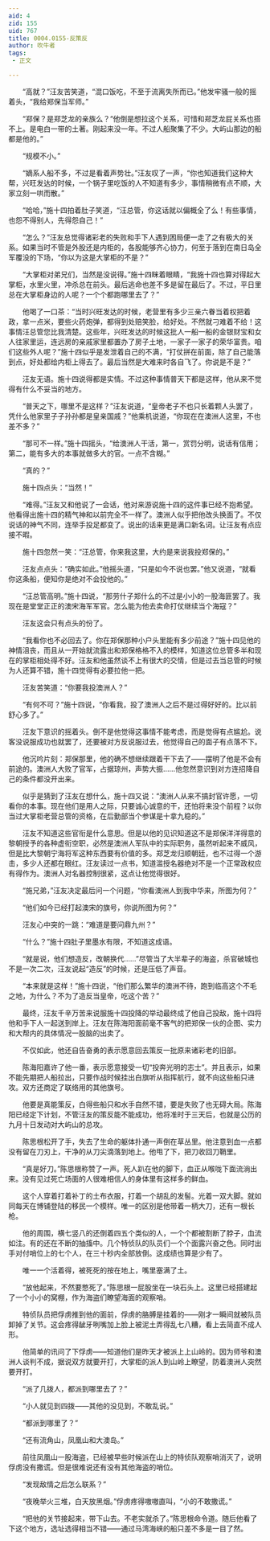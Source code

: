 ```yaml
---
aid: 4
zid: 155
uid: 767
title: 0004.0155-反策反
author: 吹牛者
tags: 
 - 正文

---
```




　　“高就？”汪友苦笑道，“混口饭吃，不至于流离失所而已。”他发牢骚一般的摇着头，“我给郑保当军师。”

　　“郑保？是郑芝龙的亲族么？“他倒是想拉这个关系，可惜和郑芝龙屁关系也搭不上。是电白一带的土著。刚起来没一年。不过人船聚集了不少。大屿山那边的船都是他的。”

　　“规模不小。”

　　“嫡系人船不多，不过是看着声势壮。”汪友叹了一声，“你也知道我们这种大帮，兴旺发达的时候，一个锅子里吃饭的人不知道有多少，事情稍微有点不顺，大家立刻一哄而散。”

　　“哈哈，”施十四拍着肚子笑道，“汪总管，你这话就以偏概全了么！有些事情，也怨不得别人，先得怨自己！”

　　“怎么？”汪友总觉得诸彩老的失败和手下人遇到困局便一走了之有极大的关系。如果当时不管是外股还是内柜的，各股能够齐心协力，何至于落到在南日岛全军覆没的下场，“你以为这是大掌柜的不是？”

　　“大掌柜对弟兄们，当然是没说得。”施十四眯着眼睛，“我施十四也算对得起大掌柜，水里火里，冲杀总在前头。最后逃命也差不多是留在最后了。不过，平日里总在大掌柜身边的人呢？一个个都跑哪里去了？”

　　他喝了一口茶：“当时兴旺发达的时候，老营里有多少三亲六眷当着权把着政，拿一点米，要些火药炮弹，都得到处赔笑脸，给好处。不然就刁难着不给！这事情汪总管您比我清楚。这些年，兴旺发达的时候这批人一船一船的金银财宝和女人往家里运，连远房的亲戚家里都置办了房子土地，一家子一家子的荣华富贵。咱们这些外人呢？”施十四似乎是发泄着自己的不满，“打仗拼在前面，除了自己能落到点，好处都给内柜上得去了。最后当然是大难来时各自飞了。你说是不是？”

　　汪友无语。施十四说得都是实情。不过这种事情普天下都是这样，他从来不觉得有什么不妥当的地方。

　　“普天之下，哪里不是这样？”汪友说道，“皇帝老子不也只长着颗人头罢了，凭什么他家里子子孙孙都是皇亲国戚？”他乘机说道，“你现在在澳洲人这里，不也差不多？”

　　“那可不一样。”施十四摇头，“给澳洲人干活，第一，赏罚分明，说话有信用；第二，能有多大的本事就做多大的官。一点不含糊。”

　　“真的？”

　　施十四点头：“当然！”

　　“难得。”汪友又和他说了一会话，他对来游说施十四的这件事已经不抱希望。他看得出施十四的精气神和以前完全不一样了。澳洲人似乎把他改头换面了。不仅说话的神气不同，连举手投足都变了。说出的话来更是满口新名词。让汪友有点应接不暇。

　　施十四忽然一笑：“汪总管，你来我这里，大约是来说我投郑保的。”

　　汪友点点头：“确实如此。”他摇头道，“只是如今不说也罢。”他又说道，“就看你这条船，便知你是绝对不会投他的。”

　　“汪总管高明。”施十四说，“那劳什子郑什么的不过是小小的一股海匪罢了。我现在是堂堂正正的澳宋海军军官。怎么能为他去卖命打仗继续当个海寇？”

　　汪友这会只有点头的份了。

　　“我看你也不必回去了。你在郑保那种小户头里能有多少前途？”施十四见他的神情沮丧，而且从一开始就流露出和郑保格格不入的模样，知道这位总管多半和现在的掌柜相处得不好。汪友和他虽然谈不上有很大的交情，但是过去当总管的时候为人还算不错，施十四觉得有必要拉他一把。

　　汪友苦笑道：“你要我投澳洲人？”

　　“有何不可？”施十四说，“你看我，投了澳洲人之后不是过得好好的。比以前舒心多了。”

　　汪友下意识的摇着头。倒不是他觉得这事情不能考虑，而是觉得有点尴尬。说客没说服成功也就罢了，还要被对方反说服过去，他觉得自己的面子有点落不下。

　　他沉吟片刻：郑保那里，他的确不想继续跟着干下去了——摆明了他是不会有前途的。澳洲人大败了官军，占据琼州，声势大振……他忽然意识到对方连招降自己的条件都没开出来。

　　似乎是猜到了汪友在想什么，施十四又说：“澳洲人从来不搞封官许愿，一切看你的本事。现在他们是用人之际，只要诚心诚意的干，还怕将来没个前程？以你当过大掌柜老营总管的资格，在后勤部当个参谋是十拿九稳的。”

　　汪友不知道这些官衔是什么意思。但是以他的见识知道这不是郑保洋洋得意的黎朝授予的各种虚衔空职，必然是澳洲人军队中的实际职务，虽然听起来不威风，但是比大黎朝宁海将军这种东西要有价值的多。郑芝龙归顺朝廷，也不过得一个游击，多少人还都在眼红。汪友读过一点书，知道滥授名器绝对不是一个正常政权应有得作为。澳洲人对名器控制很紧，这点让他觉得很好。

　　“施兄弟，”汪友决定最后问一个问题，“你看澳洲人到我中华来，所图为何？”

　　“他们如今已经打起澳宋的旗号，你说所图为何？”

　　汪友心中突的一跳：“难道是要问鼎九州？”

　　“什么？”施十四肚子里墨水有限，不知道这成语。

　　“就是说，他们想造反，改朝换代……”尽管当了大半辈子的海盗，杀官破城也不是一次二次，汪友说起“造反”的时候，还是压低了声音。

　　“本来就是这样！”施十四说，“他们那么繁华的澳洲不待，跑到临高这个不毛之地，为什么？不为了造反当皇帝，吃这个苦？”

　　最终，汪友千辛万苦来说服施十四投降的举动最终成了他自己投敌，施十四将他和手下人一起送到岸上。汪友在陈海阳面前毫不客气的把郑保一伙的企图、实力和大帮内的具体情况一股脑的出卖了。

　　不仅如此，他还自告奋勇的表示愿意回去策反一批原来诸彩老的旧部。

　　陈海阳嘉许了他一番，表示愿意接受一切“投奔光明的志士”。并且表示，如果不能先期把人船拉出，只要作战时候挂出白旗听从指挥航行，就不向这些船只进攻。双方还商定了联络用的其他旗号。

　　他要是真能策反，白得些船只和水手自然不错，要是失败了也无碍大局。陈海阳已经定下计划，不管汪友的策反能不能成功，他将准时于三天后，也就是公历的九月十日发动对大屿山的总攻。

　　陈思根松开了手，失去了生命的躯体扑通一声倒在草丛里。他注意到血一点都没有留在刀刃上，干净的从刀尖滴落到地上。他甩了下，把刀收回刀鞘里。

　　“真是好刀。”陈思根称赞了一声。死人趴在他的脚下，血正从喉咙下面流淌出来。没有见过死亡场面的人很难相信人的身体里有这样多的鲜血。

　　这个人穿着打着补丁的土布衣服，打着一个胡乱的发髻。光着一双大脚。就如同每天在博铺登陆的移民一个模样。唯一的区别是他带着一柄大刀，还有一根长枪。

　　他的周围，横七竖八的还倒着四五个类似的人，一个个都被割断了脖子，血流如注。有的还在不断的抽搐中。几个特侦队的队员们一个个面露兴奋之色。同时出手对付哨位上的七个人，在三十秒内全部放倒。这成绩也算是少有了。

　　唯一一个活着得，被死死的按在地上，嘴里塞满了土。

　　“放他起来，不然要憋死了。”陈思根一屁股坐在一块石头上。这里已经搭建起了一个小小的窝棚，作为海盗们瞭望海面的观察哨。

　　特侦队员把俘虏推到他的面前，俘虏的胳膊是挂着的——刚才一瞬间就被队员卸掉了关节。这会疼得龇牙咧嘴加上脸上被泥土弄得乱七八糟，看上去简直不成人形。

　　他简单的讯问了下俘虏——知道他们是昨天才被派上上山岭的。因为师爷和澳洲人谈判不成，据说双方就要开打，大掌柜的派人到山岭上瞭望，防着澳洲人突然要开打。

　　“派了几拨人，都派到哪里去了？”

　　“小人就见到四拨——其他的没见到，不敢乱说。”

　　“都派到哪里了？”

　　“还有流角山，凤凰山和大澳岛。”

　　前往凤凰山一股海盗，已经被早些时候派在山上的特侦队观察哨消灭了，说明俘虏没有撒谎。但是很难说还有没有其他海盗的哨位。

　　“发现敌情之后怎么联系？”

　　“夜晚举火三堆，白天放黑烟。”俘虏疼得嗷嗷直叫，“小的不敢撒谎。”

　　“把他的关节接起来，带下山去。不老实就杀了。”陈思根命令道。随后他看了下这个地方，选址选得相当不错——通过马湾海峡的船只差不多是一目了然。


